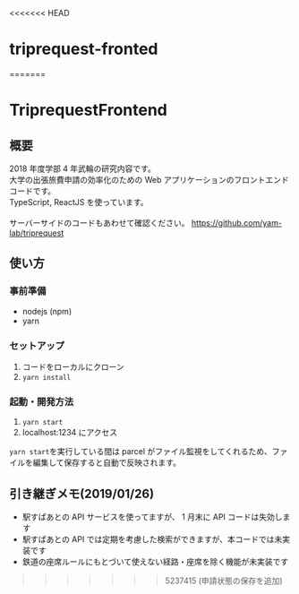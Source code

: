 <<<<<<< HEAD
# triprequest-fronted
=======
# TriprequestFrontend

## 概要

2018 年度学部 4 年武輪の研究内容です。 \
大学の出張旅費申請の効率化のための Web アプリケーションのフロントエンドコードです。 \
TypeScript, ReactJS を使っています。 \
 \
サーバーサイドのコードもあわせて確認ください。 https://github.com/yam-lab/triprequest 

## 使い方

### 事前準備

- nodejs (npm)
- yarn

### セットアップ

1. コードをローカルにクローン
2. `yarn install`

### 起動・開発方法

1. `yarn start`
2. localhost:1234 にアクセス

`yarn start`を実行している間は parcel がファイル監視をしてくれるため、ファイルを編集して保存すると自動で反映されます。

## 引き継ぎメモ(2019/01/26)

- 駅すぱあとの API サービスを使ってますが、 1 月末に API コードは失効します
- 駅すぱあとの API では定期を考慮した検索ができますが、本コードでは未実装です
- 鉄道の座席ルールにもとづいて使えない経路・座席を除く機能が未実装です
>>>>>>> 5237415 (申請状態の保存を追加)
